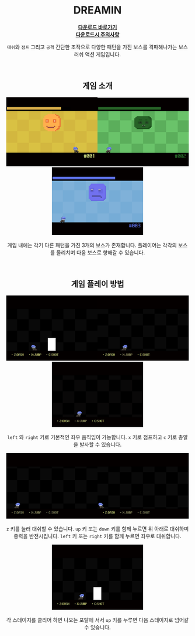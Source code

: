 <div align="center">

# DREAMIN

[**다운로드 바로가기**](https://drive.google.com/file/d/1NyNnK5bCA9hRgJhQKi62bwb4VmMycPdx/view?usp=sharing)
<br>
[**다운로드시 주의사항**](https://github.com/ehdbs28/DREAMIN/blob/main/ReadmeResource/DownloadInfo.md)

`대쉬`와 `점프` 그리고 `공격` 간단한 조작으로 다양한 패턴을 가진 보스를 격파해나가는 보스러쉬 액션 게임입니다. 

</br>

## 게임 소개

<img src="ReadmeResource/FirstBoss.png" width="250"/><img src="ReadmeResource/SecondBoss.png" width="250"/><img src="ReadmeResource/ThirdBoss.png" width="250"/>

게임 내에는 각기 다른 패턴을 가진 3개의 보스가 존재합니다. 플레이어는 각각의 보스를 물리치며 다음 보스로 향해갈 수 있습니다.

</br>

## 게임 플레이 방법

<img src="ReadmeResource/movement.gif" width="250"/><img src="ReadmeResource/jump.gif" width="250"/><img src="ReadmeResource/shot.gif" width="250"/>

`left` 와 `right` 키로 기본적인 좌우 움직임이 가능합니다. `x` 키로 점프하고 `c` 키로 총알을 발사할 수 있습니다.

<img src="ReadmeResource/dashad.gif" width="250"/><img src="ReadmeResource/dashws.gif" width="250"/>

`z` 키를 눌러 대쉬할 수 있습니다. `up` 키 또는 `down` 키를 함께 누르면 위 아래로 대쉬하며 중력을 반전시킵니다. `left` 키 또는 `right` 키를 함께 누르면 좌우로 대쉬합니다.

<img src="ReadmeResource/portal.gif" width="250"/>

각 스테이지를 클리어 하면 나오는 포탈에 서서 `up` 키를 누루면 다음 스테이지로 넘어갈 수 있습니다.